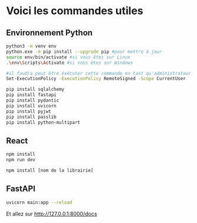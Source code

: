 # Voici les commandes utiles

## Environnement Python
```bash
python3 -m venv env
python.exe -m pip install --upgrade pip #pour mettre à jour
source env/bin/activate #si vous êtes sur Linux
.\env\Scripts\Activate #si vous êtes sur Windows

#il faudra peut être éxécuter cette commande en tant qu'administrateur
Set-ExecutionPolicy -ExecutionPolicy RemoteSigned -Scope CurrentUser

pip install sqlalchemy
pip install fastapi
pip install pydantic
pip install uvicorn
pip install pyjwt
pip install passlib
pip install python-multipart
```
## React
 ```bash
npm install
npm run dev

npm install [nom de la librairie]
 ```

## FastAPI
```bash
uvicorn main:app --reload
```
Et allez sur http://127.0.0.1:8000/docs